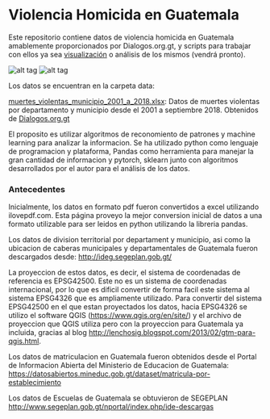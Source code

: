 # Violencia Homicida en Guatemala

Este repositorio contiene datos de violencia homicida en Guatemala amablemente proporcionados por Dialogos.org.gt, y scripts para trabajar con ellos ya sea [visualización](https://github.com/juanmed/gtviolence/blob/master/Graficar_data_2001_2018.ipynb) o análisis de los mismos (vendrá pronto).

![alt tag](https://github.com/juanmed/quadcopter-simulation/blob/master/content/graph1.gif)
![alt tag](https://github.com/juanmed/quadcopter-simulation/blob/master/content/vis1.gif)

Los datos se encuentran en la carpeta data:

[muertes_violentas_municipio_2001_a_2018.xlsx](https://github.com/juanmed/gtviolence/blob/master/data/muertes_violentas_municipio_2001_a_2018.xlsx): Datos de muertes violentas por departamento y municipio desde el 2001 a septiembre 2018. Obtenidos de [Dialogos.org.gt](https://drive.google.com/drive/folders/1XbOk159rR7zUri7eE1NsJBonMLAkxs8i)

El proposito es utilizar algoritmos de reconomiento de patrones y machine learning para analizar la informacion. Se ha utilizado python como lenguaje de programacion y plataforma, Pandas como herramienta para manejar la gran cantidad de informacion y pytorch, sklearn junto con algoritmos desarrollados por el autor para el análisis de los datos. 

### Antecedentes

Inicialmente, los datos en formato pdf fueron convertidos a excel utilizando ilovepdf.com. Esta página proveyo la mejor conversion inicial de datos a una formato utilizable para ser leidos en python utilizando la libreria pandas.

Los datos de division territorial por departament y municipio, asi como la ubicacion de caberas municipales y departamentales de Guatemala fueron descargados desde:
http://ideg.segeplan.gob.gt/

La proyeccion de estos datos, es decir, el sistema de coordenadas de referencia es EPSG42500. Este no es un sistema de coordenadas internacional, por lo que es dificil convertir de forma facil este sistema al sistema EPSG4326 que es ampliamente utilizado. Para convertir del sistema EPSG42500 en el que estan proyectados los datos, hacia EPSG4326 se utilizo el software QGIS (https://www.qgis.org/en/site/) y el archivo de proyeccion que QGIS utiliza pero con la proyeccion para Guatemala ya incluida, gracias al blog http://lenchosig.blogspot.com/2013/02/gtm-para-qgis.html.   


Los datos de matriculacion en Guatemala fueron obtenidos desde el Portal de Informacion Abierta del Ministerio de Educacion de Guatemala:
https://datosabiertos.mineduc.gob.gt/dataset/matricula-por-establecimiento

Los datos de Escuelas de Guatemala se obtuvieron de SEGEPLAN
http://www.segeplan.gob.gt/nportal/index.php/ide-descargas




